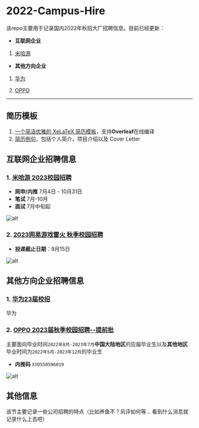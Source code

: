 # 2022-Campus-Hire

该repo主要用于记录国内2022年秋招大厂招聘信息。目前已经更新：

- **互联网企业**

1. [米哈游](https://campus.mihoyo.com/#/campus)

- **其他方向企业**

1. [华为](https://career.huawei.com/reccampportal/portal5/campus-recruitment.html)

2. [OPPO](https://careers.oppo.com/campus/)

---

## 简历模板

1. [一个简洁优雅的 XeLaTeX 简历模板](https://github.com/billryan/resume/tree/zh_CN)，支持**Overleaf**在线编译
2. [简历例句](https://github.com/resumejob/awesome-resume#%E4%B8%AD%E6%96%87)，包括个人简介，项目介绍以及 Cover Letter

## 互联网企业招聘信息

### 1. [米哈游 2023校园招聘](https://campus.mihoyo.com/#/campus)

- **网申/内推** 7月4日 - 10月31日
- **笔试** 7月-10月
- **面试** 7月中旬起

![alt](img/mihoyo.jpg)

### 2. [2023网易游戏雷火 秋季校园招聘](https://leihuo.163.com/campus/#/full)

- **投递截止日期**：9月15日

![alt](img/wangyi.jpg)

## 其他方向企业招聘信息

### 1. [华为23届校招](https://career.huawei.com/reccampportal/portal5/campus-recruitment.html)

华为

### 2. [OPPO 2023届秋季校园招聘--提前批](https://careers.oppo.com/campus/)

主要面向毕业时间`2022年8月-2023年7月`**中国大陆地区**的应届毕业生以及**其他地区**毕业时间为`2022年5月-2023年12月`的毕业生

- **内推码** `XYDS50596019`

![alt](img/OPPO.jpg)

## 其他信息

该节主要记录一些公司招聘的特点（比如养鱼不？风评如何等... 看到什么消息就记录什么上去吧）
